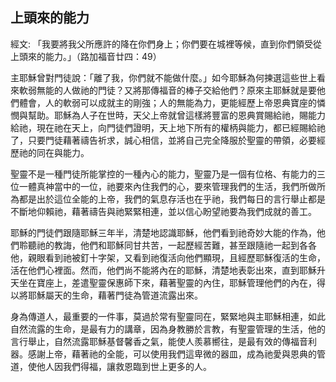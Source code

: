 ## 上頭來的能力 ##

經文: 「我要將我父所應許的降在你們身上；你們要在城裡等候，直到你們領受從上頭來的能力。」（路加福音廿四：49）



主耶穌曾對門徒說：「離了我，你們就不能做什麼。」如今耶穌為何揀選這些世上看來軟弱無能的人做祂的門徒？又將那傳福音的棒子交給他們？原來主耶穌就是要他們體會，人的軟弱可以成就主的剛強；人的無能為力，更能經歷上帝恩典寶座的憐憫與幫助。耶穌為人子在世時，天父上帝就曾這樣將豐富的恩典賞賜給祂，賜能力給祂，現在祂在天上，向門徒們證明，天上地下所有的權柄與能力，都已經賜給祂了，只要門徒藉著禱告祈求，誠心相信，並將自己完全降服於聖靈的帶領，必要經歷祂的同在與能力。

聖靈不是一種門徒所能掌控的一種內心的能力，聖靈乃是一個有位格、有能力的三位一體真神當中的一位，祂要來內住我們的心，要來管理我們的生活，我們所做所為都是出於這位全能的上帝，我們的氣息存活也在乎祂，我們每日的言行舉止都是不斷地仰賴祂，藉著禱告與祂緊緊相連，並以信心盼望祂要為我們成就的善工。

耶穌的門徒們跟隨耶穌三年半，清楚地認識耶穌，他們看到祂奇妙大能的作為，他們聆聽祂的教誨，他們和耶穌同甘共苦，一起歷經苦難，甚至跟隨祂一起到各各他，親眼看到祂被釘十字架，又看到祂復活向他們顯現，且經歷耶穌復活的生命，活在他們心裡面。然而，他們尚不能將內在的耶穌，清楚地表彰出來，直到耶穌升天坐在寶座上，差遣聖靈保惠師下來，藉著聖靈的內住，耶穌管理他們的內在，得以將耶穌屬天的生命，藉著門徒為管道流露出來。

身為傳道人，最重要的一件事，莫過於常有聖靈同在，緊緊地與主耶穌相連，如此自然流露的生命，是最有力的講章，因為身教勝於言教，有聖靈管理的生活，他的言行舉止，自然流露耶穌基督馨香之氣，能使人羨慕嚮往，是最有效的傳福音利器。感謝上帝，藉著祂的全能，可以使用我們這卑微的器皿，成為祂愛與恩典的管道，使他人因我們得福，讓救恩臨到世上更多的人。
